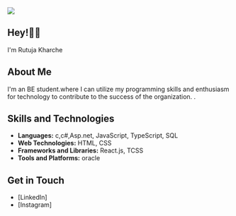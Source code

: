 
<img src="https://user-images.githubusercontent.com/95478989/198955082-6e78ebb5-e1e4-49f9-8d32-6e5af3984dcd.gif" />

<h2>Hey!👋🏻</h2> 
 <p>I'm Rutuja Kharche</p>


## About Me
I'm an BE student.where I can utilize my programming skills and enthusiasm for technology to contribute to the success of the organization. .


## Skills and Technologies
- **Languages:** c,c#,Asp.net, JavaScript, TypeScript, SQL
- **Web Technologies:** HTML, CSS
- **Frameworks and Libraries:** React.js, TCSS
- **Tools and Platforms:** oracle 

## Get in Touch
- [LinkedIn]
- [Instagram]
